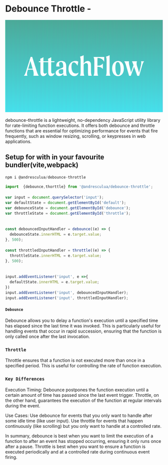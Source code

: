# Debounce Throttle -  

![hero](https://raw.githubusercontent.com/andresclua/attachflow/37b5c456d41a996655012778f8f9d4e86b43c372/public/cover.png)

debounce-throttle is a lightweight, no-dependency JavaScript utility library for rate-limiting function executions. It offers both debounce and throttle functions that are essential for optimizing performance for events that fire frequently, such as window resizing, scrolling, or keypresses in web applications.



## Setup for with in your favourite bundler(vite,webpack)
``` js
npm i @andresculua/debounce-throttle
```
``` js
import  {debounce,thorttle} from '@andresculua/debounce-throttle';

var input = document.querySelector('input');
var defaultState = document.getElementById('default');
var debounceState = document.getElementById('debounce');
var throttleState = document.getElementById('throttle');


const debouncedInputHandler = debounce((e) => {
  debounceState.innerHTML = e.target.value;
}, 500);

const throttledInputHandler = throttle((e) => {
  throttleState.innerHTML = e.target.value;
}, 500);


input.addEventListener('input', e =>{
  defaultState.innerHTML = e.target.value; 
})
input.addEventListener('input', debouncedInputHandler);
input.addEventListener('input', throttledInputHandler);
```

#### `Debounce`

Debounce allows you to delay a function's execution until a specified time has elapsed since the last time it was invoked. This is particularly useful for handling events that occur in rapid succession, ensuring that the function is only called once after the last invocation.

### `Throttle`

Throttle ensures that a function is not executed more than once in a specified period. This is useful for controlling the rate of function execution.

### `Key Differences`

Execution Timing: Debounce postpones the function execution until a certain amount of time has passed since the last event trigger. Throttle, on the other hand, guarantees the execution of the function at regular intervals during the event.

Use Cases: Use debounce for events that you only want to handle after some idle time (like user input). Use throttle for events that happen continuously (like scrolling) but you only want to handle at a controlled rate.

In summary, debounce is best when you want to limit the execution of a function to after an event has stopped occurring, ensuring it only runs once after a pause. Throttle is best when you want to ensure a function is executed periodically and at a controlled rate during continuous event firing.

